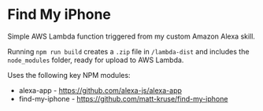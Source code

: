 # Find My iPhone

Simple AWS Lambda function triggered from my custom Amazon Alexa skill.

Running `npm run build` creates a `.zip` file in `/lambda-dist` and includes the `node_modules` folder, ready for upload to AWS Lambda.

Uses the following key NPM modules:
- alexa-app - https://github.com/alexa-js/alexa-app
- find-my-iphone - https://github.com/matt-kruse/find-my-iphone
